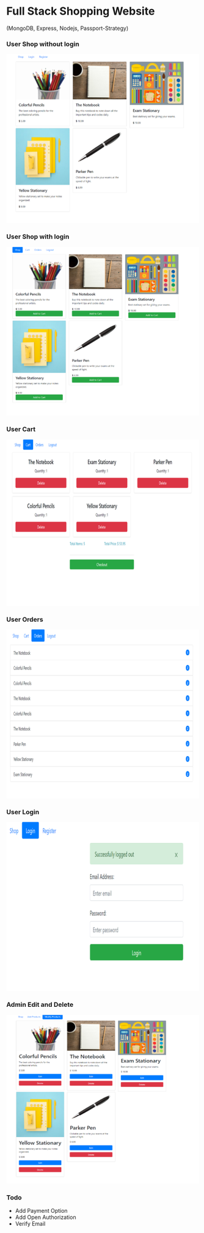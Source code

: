 # Full Stack Shopping Website

(MongoDB, Express, Nodejs, Passport-Strategy)

### User Shop without login
![User Shop](images/user_shop.png)

### User Shop with login
![User Dashboard](images/user_dashboard.png)

### User Cart
![User Cart](images/user_cart.png)

### User Orders
![User Orders](images/user_order.png)

### User Login
![User Login](images/user_login.png)

### Admin Edit and Delete
![Admin Edit and Delete](images/admin_edit_delete.png)

### Todo
- Add Payment Option
- Add Open Authorization
- Verify Email

